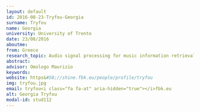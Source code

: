 ```yaml
---
layout: default 
id: 2016-08-23-Tryfou-Georgia
surname: Tryfou
name: Georgia
university: University of Trento
date: 23/08/2016
aboutme: 
from: Greece
research_topic: Audio signal processing for music information retrieval
abstract: 
advisor: Omologo Maurizio
keywords: 
website: https&#58;//shine.fbk.eu/people/profile/tryfou
img: tryfou.jpg
email: tryfou<i class="fa fa-at" aria-hidden="true"></i>fbk.eu
alt: Georgia Tryfou
modal-id: stud112
---
```

